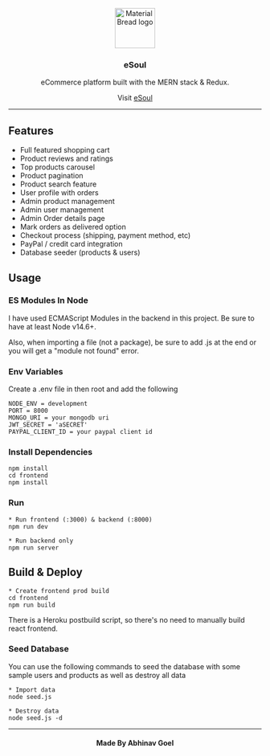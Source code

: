 <p align="center">
  <img width="80" src="https://res.cloudinary.com/dd5a8yar0/image/upload/v1657272635/ghost-g9fc98e6d0_1280_byheet.png" alt="Material Bread logo">
</p>

<h3 align="center">eSoul</h3>
<p align = "center">eCommerce platform built with the MERN stack &amp; Redux.
<p align="center">Visit <a href="https://esoulapp.herokuapp.com/">eSoul</a></p>

</p>

---

## Features
* Full featured shopping cart
* Product reviews and ratings
* Top products carousel
* Product pagination
* Product search feature
* User profile with orders
* Admin product management
* Admin user management
* Admin Order details page
* Mark orders as delivered option
* Checkout process (shipping, payment method, etc)
* PayPal / credit card integration
* Database seeder (products & users)



## Usage

### ES Modules In Node

I have used ECMAScript Modules in the backend in this project. Be sure to have at least Node v14.6+.

Also, when importing a file (not a package), be sure to add .js at the end or you will get a "module not found" error.

### Env Variables

Create a .env file in then root and add the following

```text
NODE_ENV = development
PORT = 8000
MONGO_URI = your mongodb uri
JWT_SECRET = 'aSECRET'
PAYPAL_CLIENT_ID = your paypal client id
```

### Install Dependencies

```text
npm install
cd frontend
npm install
```

### Run

```text
* Run frontend (:3000) & backend (:8000)
npm run dev

* Run backend only
npm run server
```

## Build & Deploy

```text
* Create frontend prod build
cd frontend
npm run build
```

There is a Heroku postbuild script, so there's no need to manually build react frontend.

### Seed Database

You can use the following commands to seed the database with some sample users and products as well as destroy all data

```text
* Import data
node seed.js

* Destroy data
node seed.js -d
```

---

<h4 align="center">Made By Abhinav Goel</h4> 
